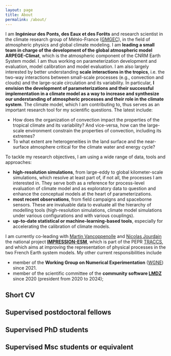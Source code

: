 ```yaml
---
layout: page
title: About
permalink: /about/
---
```


<!--
![image]({{site.baseurl}}/img/avatar-round.png "Avatar of J. Le Sommer"){:width="200px" style="float: left"}
-->

I am **Ingénieur des Ponts, des Eaux et des Forêts** and research scientist in the climate research group of Météo-France ([GMGEC](https://www.umr-cnrm.fr/spip.php?rubrique89)), in the field of atmospheric physics and global climate modeling. I am **leading a small team in charge of the development of the global atmospheric model ARPEGE-Climat**, which is the atmospheric component of the CNRM Earth System model. I am thus working on parameterization development and evaluation, model calibration and model evaluation. I am also largely interested by better understanding **scale interactions in the tropics**, i.e. the two-way interactions between small-scale processes (e.g., convection and clouds) and the large-scale circulation and its variability. In particular, **I envision the development of parameterizations and their successful implementation in a climate model as a way to increase and synthesize our understanding of atmospheric processes and their role in the climate system**. The climate model, which I am contributing to, thus serves as an important research tool for my scientific questions. The latest include:
- How does the organization of convection impact the properties of the tropical climate and its variability? And vice-versa, how can the large-scale environment constrain the properties of convection, including its extremes?
- To what extent are heterogeneities in the land surface and the near-surface atmosphere critical for the climate water and energy cycle?

To tackle my research objectives, I am using a wide range of data, tools and approaches: 
- **high-resolution simulations**, from large-eddy to global kilometer-scale simulations, which resolve at least part of, if not all, the processes I am interested in. They serve both as a reference for process-level evaluation of climate model and as exploratory data to question and enhance the conceptual models at the heart of parameterizations.
- **most recent observations**, from field campaigns and spaceborne sensors. These are invaluable data to evaluate all the hierarchy of modelling tools (high-resolution simulations, climate model simulations under various configurations and with various couplings).
- **up-to-date statistical or machine-learning-based tools**, especially for accelerating the calibration of climate models.

I am currently co-leading with [Martin Vancoppenolle](https://pagesperso.locean-ipsl.upmc.fr/mvlod/) and [Nicolas Jourdain](https://nicojourdain.github.io/) the national project **[IMPRESSION-ESM](https://pepr-traccs.fr/projet/pc7-impression-esm/)**, which is part of the PEPR [TRACCS](https://pepr-traccs.fr/), and which aims at improving the representation of physical processes in the two French Earth system models. My other current responsibilities include
- member of the **Working Group on Numerical Experimentation** ([WGNE](https://www.wcrp-esmo.org/working-groups/wgne)) since 2021.
- member of the scientific committee of the **community software [LMDZ](https://lmdz.lmd.jussieu.fr/)** since 2020 (president from 2020 to 2024);


## Short CV

## Supervised postdoctoral fellows

## Supervised PhD students

## Supervised Msc students or equivalent

